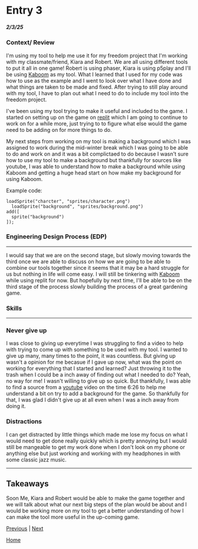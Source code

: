# Entry 3
##### 2/3/25

### Context/ Review

I'm using my tool to help me use it for my freedom project that I'm working with my classmate/friend, Kiara and Robert.  We are all using different tools to put it all in one game! Robert is using phaser, Kiara is using p5play and I'll be using [Kaboom](https://kaboomjs.com) as my tool. What I learned that I used for my code was how to use as the example and I went to look over what I have done and what things are taken to be made and fixed. After trying to still play around with my tool, I have to plan out what I need to do to include my tool into the freedom project.

I've been using my tool trying to make it useful and included to the game. I started on setting up on the game on [replit](https://replit.com/~) which I am going to continue to work on for a while more, just trying to to figure what else would the game need to be adding on for more things to do.

My next steps from working on my tool is making a background which I was assigned to work during the mid-winter break which I was going to be able to do and work on and it was a bit complictaed to do because I wasn't sure how to use my tool to make a background but thankfully for sources like youtube, I was able to understand how to make a background while using Kaboom and getting a huge head start on how make my background for using Kaboom.

Example code:
```
loadSprite("charcter", "sprites/character.png")
  loadSprite("background", "sprites/background.png")
add([
  sprite("background")
]);
```

### Engineering Design Process (EDP)
---
I would say that we are on the second stage, but slowly moving towards the third once we are able to discuss on how we are going to be able to combine our tools together since it seems that it may be a hard struggle for us but nothing in life will come easy. I will still be tinkering with [Kaboom](https://kaboomjs.com) while using replit for now. But hopefully by next time, I'll be able to be on the third stage of the process slowly building the process of a great gardening game.

### Skills
---
### Never give up 

I was close to giving up everytime I was struggling to find a video to help with trying to come up with something to be used with my tool. I wanted to give up many, many times to the point, it was countless. But giving up wasn't a opinion for me becasue if I gave up now, what was the point on working for everything that I started and learned? Just throwing it to the trash when I could be a inch away of finding out what I needed to do? Yeah, no way for me! I wasn't willing to give up so quick. But thankfully, I was able to find a source from a [youtube](https://www.youtube.com/watch?v=hgReGsh5xVU&t=383s) video on the time 6:26 to help me understand a bit on try to add a background for the game. So thankfully for that, I was glad I didn't give up at all even when I was a inch away from doing it. 

### Distractions 

I can get distracted by little things which made me lose my focus on what I would need to get done really quickly which is pretty annoying but I would still be mangeable to get my work done when I don't look on my phone or anything else but just working and working with my headphones in with some classic jazz music.

---

## Takeaways

Soon Me, Kiara and Robert would be able to make the game together and we will talk about what our next big steps of the plan would be about and I would be working more on my tool to get a better understanding of how I can make the tool more useful in the up-coming game. 


[Previous](entry02.md) | [Next](entry04.md)

[Home](../README.md)

